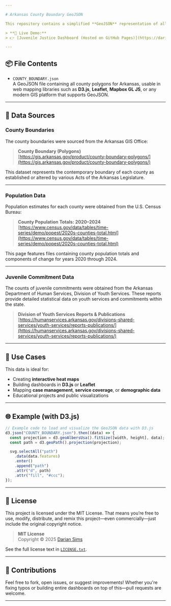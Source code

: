 ```yaml
---

# Arkansas County Boundary GeoJSON

This repository contains a simplified **GeoJSON** representation of all **75 county boundaries in the state of Arkansas**, derived from official shapefile data provided by the [Arkansas GIS Office](https://gis.arkansas.gov).

> **🔗 Live Demo:**  
> 👉 [Juvenile Justice Dashboard (Hosted on GitHub Pages)](https://dariansweb.github.io/arkansas-county-map)

---
```


## 📦 File Contents

- `COUNTY_BOUNDARY.json`  
  A GeoJSON file containing all county polygons for Arkansas, usable in web mapping libraries such as **D3.js**, **Leaflet**, **Mapbox GL JS**, or any modern GIS platform that supports GeoJSON.

---

## 🧭 Data Sources

### County Boundaries

The county boundaries were sourced from the Arkansas GIS Office:

> **County Boundary (Polygons)**  
> [https://gis.arkansas.gov/product/county-boundary-polygons/](https://gis.arkansas.gov/product/county-boundary-polygons/)

This dataset represents the contemporary boundary of each county as established or altered by various Acts of the Arkansas Legislature.

---

### Population Data

Population estimates for each county were obtained from the U.S. Census Bureau:

> **County Population Totals: 2020–2024**  
> [https://www.census.gov/data/tables/time-series/demo/popest/2020s-counties-total.html](https://www.census.gov/data/tables/time-series/demo/popest/2020s-counties-total.html)

This page features files containing county population totals and components of change for years 2020 through 2024.

---

### Juvenile Commitment Data

The counts of juvenile commitments were obtained from the Arkansas Department of Human Services, Division of Youth Services. These reports provide detailed statistical data on youth services and commitments within the state.

> **Division of Youth Services Reports & Publications**  
> [https://humanservices.arkansas.gov/divisions-shared-services/youth-services/reports-publications/](https://humanservices.arkansas.gov/divisions-shared-services/youth-services/reports-publications/)

---

## 🎯 Use Cases

This data is ideal for:

- Creating **interactive heat maps**
- Building dashboards in **D3.js** or **Leaflet**
- Mapping **case management**, **service coverage**, or **demographic data**
- Educational projects and public visualizations

---

## 🌐 Example (with D3.js)

```js
// Example code to load and visualize the GeoJSON data with D3.js
d3.json("COUNTY_BOUNDARY.json").then((data) => {
  const projection = d3.geoAlbersUsa().fitSize([width, height], data);
  const path = d3.geoPath().projection(projection);

  svg.selectAll("path")
    .data(data.features)
    .enter()
    .append("path")
    .attr("d", path)
    .attr("fill", "#ccc");
});
```

---

## 📝 License

This project is licensed under the MIT License. That means you’re free to use, modify, distribute, and remix this project—even commercially—just include the original copyright notice.

> **MIT License**  
> Copyright © 2025 [Darian Sims](https://github.com/dariansweb)

See the full license text in [`LICENSE.txt`](LICENSE.txt).

---

## 🤝 Contributions

Feel free to fork, open issues, or suggest improvements! Whether you're fixing typos or building entire dashboards on top of this—pull requests are welcome.

---
